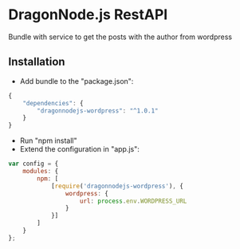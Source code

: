 # DragonNode.js RestAPI
Bundle with service to get the posts with the author from wordpress

## Installation
- Add bundle to the "package.json":
```javascript
{
    "dependencies": {
        "dragonnodejs-wordpress": "^1.0.1"
    }
}
```
- Run "npm install"
- Extend the configuration in "app.js":
```javascript
var config = {
    modules: {
        npm: [
            [require('dragonnodejs-wordpress'), {
                wordpress: {
                    url: process.env.WORDPRESS_URL
                }
            }]
        ]
    }
};
```

